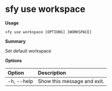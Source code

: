 # sfy use workspace

**Usage**

`sfy use workspace [OPTIONS] [WORKSPACE]`

**Summary**

Set default workspace

**Options**

| **Option** | **Description** |
| :--- | :--- |
| -h, --help | Show this message and exit. |
